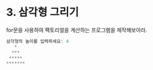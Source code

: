 # 3. 삼각형 그리기

for문을 사용하여 팩토리얼을 계산하는 프로그램을 제작해보아라.

```c
삼각형의 높이를 입력하세요: 4
   *
  ***
 *****
*******
```